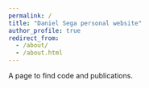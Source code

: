 ```yaml
---
permalink: /
title: "Daniel Sega personal website"
author_profile: true
redirect_from: 
  - /about/
  - /about.html
---
```


A page to find code and publications.
